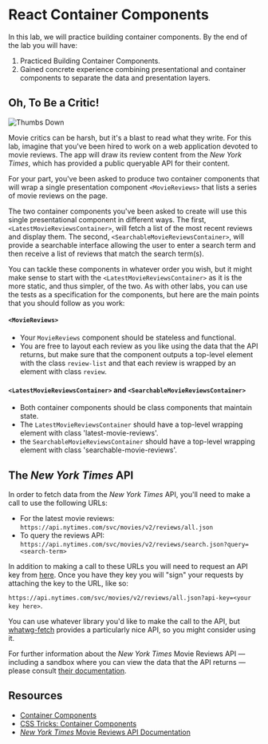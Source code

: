 # React Container Components

In this lab, we will practice building container components. By the end of the
lab you will have:

1. Practiced Building Container Components.
2. Gained concrete experience combining presentational and container components
   to separate the data and presentation layers.

## Oh, To Be a Critic!

![Thumbs Down](https://s3.amazonaws.com/ezmiller/public/images/thumbs-down-kevin.gif)

Movie critics can be harsh, but it's a blast to read what they write. For this
lab, imagine that you've been hired to work on a web application devoted
to movie reviews. The app will draw its review content from the _New York Times_,
which has provided a public queryable API for their content.

For your part, you've been asked to produce two container components that will wrap a
single presentation component `<MovieReviews>` that lists a series of movie reviews
on the page.

The two container components you've been asked to create will use this single 
presentational component in different ways. The first, `<LatestMovieReviewsContainer>`,
will fetch a list of the most recent reviews and display them. The second,
`<SearchableMovieReviewsContainer>`, will provide a searchable interface allowing
the user to enter a search term and then receive a list of reviews that match the
search term(s).

You can tackle these components in whatever order you wish, but it might make sense
to start with the `<LatestMovieReviewsContainer>` as it is the more static, and thus
simpler, of the two. As with other labs, you can use the tests as a specification
for the components, but here are the main points that you should follow as you
work:

#### `<MovieReviews>`
* Your `MovieReviews` component should be stateless and functional.
* You are free to layout each review as you like using the data that the API
returns, but make sure that the component outputs a top-level element with the
class `review-list` and that each review is wrapped by an element with class
`review`.

#### `<LatestMovieReviewsContainer>` and `<SearchableMovieReviewsContainer>`
* Both container components should be class components that maintain state.
* The `LatestMovieReviewsContainer` should have a top-level wrapping element
with class 'latest-movie-reviews'.
* the `SearchableMovieReviewsContainer` should have a top-level wrapping element
with class 'searchable-movie-reviews'.

## The _New York Times_ API

In order to fetch data from the _New York Times_ API, you'll need to make a call
to use the following URLs:

* For the latest movie reviews:
`https://api.nytimes.com/svc/movies/v2/reviews/all.json`
* To query the reviews API:
`https://api.nytimes.com/svc/movies/v2/reviews/search.json?query=<search-term>`

In addition to making a call to these URLs you will need to request an API
key from [here](https://developer.nytimes.com/signup). Once you have they key
you will "sign" your requests by attaching the key to the URL, like so: 

`https://api.nytimes.com/svc/movies/v2/reviews/all.json?api-key=<your key here>`.

You can use whatever library you'd like to make the call to the API, but
[whatwg-fetch](https://www.npmjs.com/package/whatwg-fetch) provides a particularly
nice API, so you might consider using it.

For further information about the _New York Times_ Movie Reviews API &mdash;  including
a sandbox where you can view the  data that the API returns &mdash;  please
consult [their documentation](http://developer.nytimes.com/movie_reviews_v2.json#/Documentation/GET/reviews/search.json).

## Resources

- [Container Components](https://medium.com/@learnreact/container-components-c0e67432e005#.2kd1wuyp4)
- [CSS Tricks: Container Components](https://css-tricks.com/learning-react-container-components/)
- [_New York Times_ Movie Reviews API Documentation](http://developer.nytimes.com/movie_reviews_v2.json#/Documentation)
